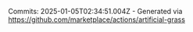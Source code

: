 Commits: 2025-01-05T02:34:51.004Z - Generated via https://github.com/marketplace/actions/artificial-grass
<br>
